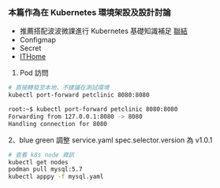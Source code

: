 ### 本篇作為在 Kubernetes 環境架設及設計討論
* 推薦搭配波波微課進行 Kubernetes 基礎知識補足 [聯結](https://github.com/spring2go/k8s-msa-in-action)
* Configmap
* Secret
* [ITHome](https://ithelp.ithome.com.tw/articles/10195786)

1. Pod 訪問
```sh
# 直接轉發至本地，不建議在測試環境
kubectl port-forward petclinic 8080:8080

root:~$ kubectl port-forward petclinic 8080:8080
Forwarding from 127.0.0.1:8080 -> 8080
Handling connection for 8080
```
2、blue green
調整 service.yaml spec.selector.version 為 v1.0.1


```sh
# 查看 k8s node 資訊
kubectl get nodes
podman pull mysql:5.7
kubectl apppy -f mysql.yaml


```
